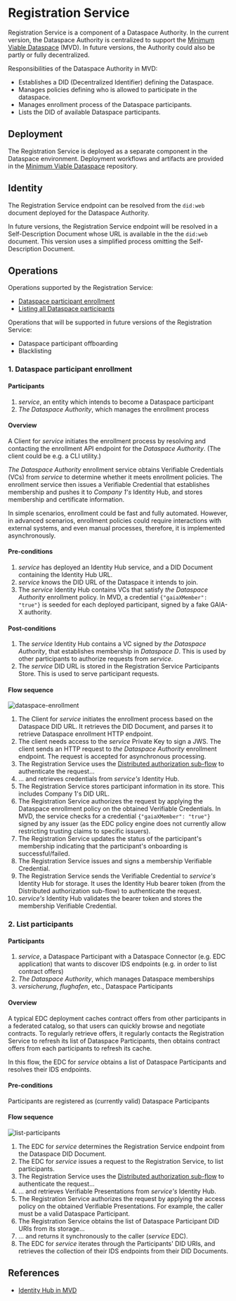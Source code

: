 # Registration Service

Registration Service is a component of a Dataspace Authority. In the current version, the Dataspace Authority is centralized to support the [Minimum Viable Dataspace](https://github.com/eclipse-dataspaceconnector/MinimumViableDataspace) (MVD). In future versions, the Authority could also be partly or fully decentralized.

Responsibilities of the Dataspace Authority in MVD:
- Establishes a DID (Decentralized Identifier) defining the Dataspace.
- Manages policies defining who is allowed to participate in the dataspace.
- Manages enrollment process of the Dataspace participants.
- Lists the DID of available Dataspace participants.

## Deployment

The Registration Service is deployed as a separate component in the Dataspace environment. Deployment workflows and artifacts are provided in the  [Minimum Viable Dataspace](https://github.com/eclipse-dataspaceconnector/MinimumViableDataspace) repository.

## Identity

The Registration Service endpoint can be resolved from the `did:web` document deployed for the Dataspace Authority.

In future versions, the Registration Service endpoint will be resolved in a Self-Description Document whose URL is available in the the `did:web` document. This version uses a simplified process omitting the Self-Description Document.

## Operations

Operations supported by the Registration Service:
- [Dataspace participant enrollment](#1-dataspace-participant-enrollment)
- [Listing all Dataspace participants](#2-list-participants)

Operations that will be supported in future versions of the Registration Service:
- Dataspace participant offboarding
- Blacklisting

### 1. Dataspace participant enrollment

#### Participants

1. _service_, an entity which intends to become a Dataspace participant
2. _The Dataspace Authority_, which manages the enrollment process

#### Overview

A Client for _service_ initiates the enrollment process by resolving and contacting the enrollment API endpoint for the _Dataspace Authority_. (The client could be e.g. a CLI utility.)

_The Dataspace Authority_ enrollment service obtains Verifiable Credentials (VCs) from _service_ to determine whether it meets enrollment policies. The enrollment service then issues a Verifiable Credential that establishes membership and pushes it to _Company 1's_ Identity Hub, and stores membership and certificate information.

In simple scenarios, enrollment could be fast and fully automated. However, in advanced scenarios, enrollment policies could require interactions with external systems, and even manual processes, therefore, it is implemented asynchronously.

#### Pre-conditions

1. _service_ has deployed an Identity Hub service, and a DID Document containing the Identity Hub URL.
2. _service_ knows the DID URL of the Dataspace it intends to join.
3. The _service_ Identity Hub contains VCs that satisfy _the Dataspace Authority_ enrollment policy. In MVD, a credential `{"gaiaXMember": "true"}` is seeded for each deployed participant, signed by a fake GAIA-X authority.

#### Post-conditions

1. The _service_ Identity Hub contains a VC signed by _the Dataspace Authority_, that establishes membership in _Dataspace D_. This is used by other participants to authorize requests from _service_.
2. The _service_ DID URL is stored in the Registration Service Participants Store. This is used to serve participant requests.

#### Flow sequence

![dataspace-enrollment](dataspace-enrollment.png)

1. The Client for _service_ initiates the enrollment process based on the Dataspace DID URL. It retrieves the DID Document, and parses it to retrieve Dataspace
   enrollment HTTP endpoint.
2. The client needs access to the _service_ Private Key to sign a JWS. The client sends an HTTP request to _the Dataspace Authority_ enrollment endpoint. The
   request is accepted for asynchronous processing.
3. The Registration Service uses the [Distributed authorization sub-flow](../2022-06-16-distributed-authorization/README.md) to authenticate the 
   request...
4. ... and retrieves credentials from _service's_ Identity Hub.
5. The Registration Service stores participant information in its store. This includes Company 1's DID URL.
6. The Registration Service authorizes the request by applying the Dataspace enrollment policy on the obtained Verifiable Credentials. In MVD, the service checks for a credential `{"gaiaXMember": "true"}` signed by any issuer (as the EDC policy engine does not currently allow restricting trusting claims to specific issuers).
7. The Registration Service updates the status of the participant's membership indicating that the participant's onboarding is successful/failed.
8. The Registration Service issues and signs a membership Verifiable Credential.
9. The Registration Service sends the Verifiable Credential to _service's_ Identity Hub for storage. It uses the Identity Hub bearer token (from the Distributed authorization
   sub-flow) to authenticate the request.
10. _service's_ Identity Hub validates the bearer token and stores the membership Verifiable Credential.

### 2. List participants

#### Participants

1. _service_, a Dataspace Participant with a Dataspace Connector (e.g. EDC application) that wants to discover IDS endpoints (e.g. in order to list contract offers)
2. _The Dataspace Authority_, which manages Dataspace memberships
3. _versicherung_, _flughafen_, etc., Dataspace Participants

#### Overview

A typical EDC deployment caches contract offers from other participants in a federated catalog, so that users can quickly browse and negotiate contracts. To regularly retrieve offers, it regularly contacts the Registration Service to refresh its list of Dataspace Participants, then obtains contract offers from each participants to refresh its cache.

In this flow, the EDC for _service_ obtains a list of Dataspace Participants and resolves their IDS endpoints.

#### Pre-conditions

Participants are registered as (currently valid) Dataspace Participants

#### Flow sequence

![list-participants](list-participants.png)

1. The EDC for _service_ determines the Registration Service endpoint from the Dataspace DID Document.
2. The EDC for _service_ issues a request to the Registration Service, to list participants.
3. The Registration Service uses the [Distributed authorization sub-flow](../2022-06-16-distributed-authorization/README.md) to authenticate the 
   request...
4. ... and retrieves Verifiable Presentations from _service's_ Identity Hub.
5. The Registration Service authorizes the request by applying the access policy on the obtained Verifiable Presentations. For example, the caller must be a valid
   Dataspace Participant.
6. The Registration Service obtains the list of Dataspace Participant DID URIs from its storage...
7. ... and returns it synchronously to the caller (_service_ EDC).
8. The EDC for _service_ iterates through the Participants' DID URIs, and retrieves the collection of their IDS endpoints from their DID Documents.

## References

- [Identity Hub in MVD](https://github.com/eclipse-dataspaceconnector/IdentityHub/blob/main/docs/developer/decision-records/2022-06-08-identity-hub/README.md)
